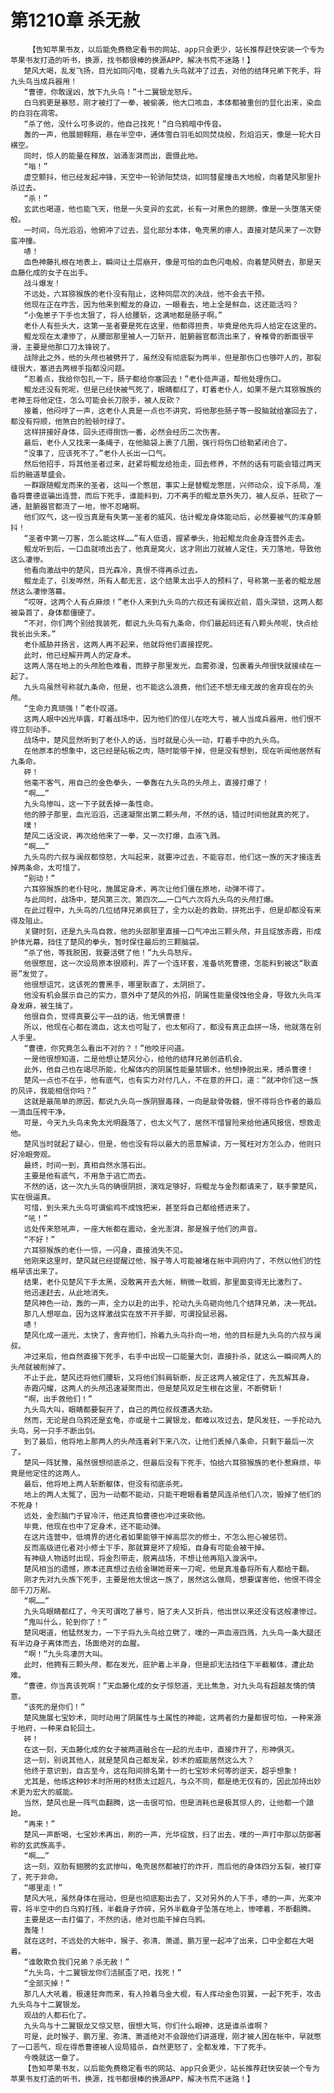 # 第1210章 杀无赦
        【告知苹果书友，以后能免费稳定看书的网站、app只会更少，站长推荐赶快安装一个专为苹果书友打造的听书，换源，找书都很棒的换源APP，解决书荒不迷路！】
       楚风大喝，乱发飞扬，目光如同闪电，提着九头鸟就冲了过去，对他的结拜兄弟下死手，将九头鸟当成兵器用！
       “曹德，你敢逞凶，放下九头鸟！”十二翼银龙怒斥。
       白乌鸦更是暴怒，刚才被打了一拳，被偷袭，他大口咳血，本体都被重创的显化出来，染血的白羽在凋零。
       “杀了他，没什么可多说的，他自己找死！”白乌鸦暗中传音。
       轰的一声，他展翅翱翔，悬在半空中，通体雪白羽毛如同焚烧般，烈焰滔天，像是一轮大日横空。
       同时，惊人的能量在释放，汹涌澎湃而出，震慑此地。
       “嗡！”
       虚空颤抖，他已经发起冲锋，天空中一轮骄阳焚烧，如同彗星撞击大地般，向着楚风那里扑杀过去。
       “杀！”
       玄武也喝道，他也能飞天，他是一头变异的玄武，长有一对黑色的翅膀，像是一头堕落天使般。
       一时间，乌光滔滔，他俯冲了过去，显化部分本体，龟壳黑的瘆人，直接对楚风来了一次野蛮冲撞。
       哧！
       血色神藤扎根在地表上，瞬间让土层崩开，像是可怕的血色闪电般，向着楚风劈去，那是天血藤化成的女子在出手。
       战斗爆发！
       不远处，六耳猕猴族的老仆没有阻止，这种同层次的决战，他不会去干预。
       他现在正在咋舌，因为他来到鲲龙的身边，一眼看去，地上全是鲜血，这还能活吗？
       “小兔崽子下手也太狠了，将人给腰斩，这满地都是肠子啊。”
       老仆人有些头大，这第一圣者要是死在这里，他都得担责，毕竟是他先将人给定在这里的。
       鲲龙现在太凄惨了，从腰部那里被人一刀斩开，脏腑器官都流出来了，脊椎骨的断面很平滑，主要是他那口刀太锋锐了。
       战除此之外，他的头颅也被劈开了，虽然没有彻底裂为两半，但是那伤口也够吓人的，那裂缝很大，塞进去两根手指都没问题。
       “忍着点，我给你包扎一下，肠子都给你塞回去！”老仆低声道，帮他处理伤口。
       鲲龙还没有死呢，但是已经快被气死了，眼睛都红了，盯着老仆人，如果不是六耳猕猴族的老神王将他定住，怎么可能会长刀脱手，被人反砍？
       接着，他闷哼了一声，这老仆人真是一点也不讲究，将他那些肠子等一股脑就给塞回去了，都没有捋顺，他煞白的脸顿时绿了。
       这样拼接好身体，回头还得捯饬一番，必然会经历二次伤害。
       最后，老仆人又找来一条绳子，在他脑袋上裹了几圈，强行将伤口给勒紧闭合了。
       “没事了，应该死不了。”老仆人长出一口气。
       然后他招手，将其他圣者过来，赶紧将鲲龙给抬走，回去修养，不然的话有可能会错过两天后的融道草盛会。
       一群跟随鲲龙而来的圣者，这叫一个憋屈，事实上是替鲲龙憋屈，兴师动众，设下杀局，准备将曹德诓骗出连营，而后下死手，谁能料到，刀不离手的鲲龙意外失刀，被人反杀，狂砍了一通，脏腑器官都流了一地，惨不忍睹啊。
       他们叹气，这一役当真是有失第一圣者的威风，估计鲲龙身体能动后，必然要被气的浑身颤抖！
       “圣者中第一刀客，怎么能这样……”有人低语，握紧拳头，抬起鲲龙向金身连营外走去。
       鲲龙听到后，一口血就喷出去了，他真是窝火，这才刚出刀就被人定住，天刀落地，导致他这么凄惨。
       他看向激战中的楚风，目光森冷，真恨不得再杀过去。
       鲲龙走了，引发哗然，所有人都无言，这个结果太出乎人的预料了，号称第一圣者的鲲龙居然这么凄惨落幕。
       “哎呀，这两个人有点麻烦！”老仆人来到九头鸟的六叔还有澜叔近前，眉头深锁，这两人都被枭首了，身体都僵硬了。
       “不对，你们两个别给我装死，都说九头鸟有九条命，你们最起码还有八颗头颅呢，快点给我长出头来。”
       老仆威胁并扬言，这两人再不起来，他就将他们直接捏死。
       此时，他已经解开两人的定身术。
       这两人落在地上的头颅脸色难看，而脖子那里发光，血雾弥漫，包裹着头颅很快就接续在一起了。
       九头鸟虽然号称就九条命，但是，也不能这么浪费，他们还不想无缘无故的舍弃现在的头颅。
       “生命力真顽强！”老仆叹道。
       这两人眼中凶光毕露，盯着战场中，因为他们的侄儿在吃大亏，被人当成兵器用，他们恨不得立刻动手。
       战场中，楚风显然听到了老仆人的话，当时就是心头一动，盯着手中的九头鸟。
       在他原本的想象中，这已经是砧板之肉，随时能够干掉，但是没有想到，现在听闻他居然有九条命。
       砰！
       他毫不客气，用自己的金色拳头，一拳轰在九头鸟的头颅上，直接打爆了！
       “啊……”
       九头鸟惨叫，这一下子就丢掉一条性命。
       他的脖子那里，血光滔滔，迅速凝聚出第二颗头颅，不然的话，错过时间他就真的死了。
       噗！
       楚风二话没说，再次给他来了一拳，又一次打爆，血液飞溅。
       “啊……”
       九头鸟的六叔与澜叔都惊怒，大叫起来，就要冲过去，不能容忍，他们这一族的天才接连丢掉两条命，太可惜了。
       “别动！”
       六耳猕猴族的老仆轻叱，施展定身术，再次让他们僵在原地，动弹不得了。
       与此同时，战场中，楚风第三次、第四次……一口气六次将九头鸟的头颅打爆。
       在此过程中，九头鸟的几位结拜兄弟疯狂了，全力以赴的救助，拼死出手，但是却都没有来得及阻止。
       关键时刻，还是九头鸟自救，他的头部那里直接一口气冲出三颗头颅，并且绽放赤霞，形成护体光幕，挡住了楚风的拳头，暂时保住最后的三颗脑袋。
       “杀了他，等我脱困，我要活劈了他！”九头鸟怒斥。
       他很憋屈，这一次设局原本很顺利，弄了一个连环套，准备坑死曹德，怎能料到被这“耿直哥”发觉了。
       他很想诅咒，这该死的曹黑手，哪里耿直了，太阴损了。
       他没有机会展示自己的实力，意外中了楚风的外招，阴属性能量侵蚀他全身，导致九头鸟浑身发麻，被生擒了。
       他很自负，觉得真要公平一战的话，他无惧曹德！
       所以，他现在心都在滴血，这太也可耻了，也太郁闷了，都没有真正血拼一场，他就落在别人手里。
       “曹德，你究竟怎么看出不对的？！”他咬牙问道。
       一是他很想知道，二是他想让楚风分心，给他的结拜兄弟创造机会、
       此外，他自己也在竭尽所能，化解体内的阴属性能量禁锢术，他想挣脱出来，搏杀曹德！
       楚风一点也不在乎，他有底气，也有实力对付几人，不在意的开口，道：“就冲你们这一族的风评，我能相信你吗？”
       这就是最简单的原因，都说九头鸟一族阴狠毒辣，一向是敲骨吸髓，恨不得将合作者的最后一滴血压榨干净。
       可是，今天九头鸟未免太光明磊落了，也太义气了，居然不惜冒险来给他通风报信，想救走他。
       楚风当时就起了疑心，但是，他也没有将以最大的恶意解读，万一冤枉对方怎么办，他则只好冷眼旁观。
       最终，时间一到，真相自然水落石出。
       主要是他有底气，不用急于逃亡而去。
       不然的话，这一次九头鸟的确很阴损，演戏足够好，将鲲龙与金烈都请来了，联手蒙楚风，实在很逼真。
       可惜，到头来九头鸟可谓偷鸡不成蚀把米，甚至将自己都给搭进来了。
       “吼！”
       远处传来怒吼声，一座大帐都在震动，金光澎湃，那是猴子他们的声音。
       “不好！”
       六耳猕猴族的老仆一惊，一闪身，直接消失不见。
       他刚来这里时，楚风就已经提醒过他，猴子等人可能被堵在帐中洞府内了，不然以他们的性格早该出来了。
       结果，老仆见楚风下手太黑，没敢离开去大帐，稍微一耽搁，那里面变得无比激烈了。
       他迅速赶去，从此地消失。
       楚风神色一动，轰的一声，全力以赴的出手，抡动九头鸟砸向他几个结拜兄弟，决一死战。
       那几人想呕血，因为这样激战实在放不开手脚，可谓投鼠忌器。
       哧！
       楚风化成一道光，太快了，舍弃他们，拎着九头鸟扑向一地，他的目标是九头鸟的六叔与澜叔。
       冲过来后，他自然直接下死手，右手中出现一口能量大剑，直接扑杀，就这么一瞬间两人的头颅就被削掉了。
       不止于此，楚风还将他们腰斩，又将他们斜肩斩断，反正这两人被定住了，先瓦解其身。
       赤霞闪耀，这两人的头颅迅速凝聚而出，但是楚风双足生根在这里，不断劈斩！
       “啊，出手救他们！”
       九头鸟大叫，眼睛都要裂开了，自己的两位叔叔遭遇大劫。
       然而，无论是白乌鸦还是玄龟，亦或是十二翼银龙，都难以攻过去，楚风发狂，一手抡动九头鸟，另一只手不断出剑。
       到了最后，他将地上那两人的头颅连着剁下来八次，让他们丢掉八条命，只剩下最后一次了。
       楚风一阵犹豫，虽然很想彻底杀之，但最后没有下死手，怕给六耳猕猴族的老仆惹麻烦，毕竟是他定住的这两人。
       最后，他将地上两人斩断躯体，但没有彻底杀死。
       地上的两人太冤了，因为一动都不能动，只能干瞪眼看着楚风连杀他们八次，毁掉了他们的不死身！
       远处，金烈脑门子冒冷汗，他还真怕曹德也冲过来砍他。
       毕竟，他现在也中了定身术，还不能动弹。
       在这片连营中，低境界的进化者如果能够干掉高层次的修士，不怎么担心被惩罚。
       反而高级进化者对小修士下手，那就算是坏了规矩，自身有可能会被干掉。
       有神级人物适时出现，将金烈带走，脱离战场，不想让他再陷入漩涡中。
       楚风相当的遗憾，原本还真想过去给金琳她哥来一刀呢，他是真准备将所有人都给干翻。
       刚才先对九头族下死手，主要是他太恨这一族了，居然这么做局，想要谋害他，他恨不得全部千刀万剐。
       “啊……”
       九头鸟眼睛都红了，今天可谓吃了暴亏，赔了夫人又折兵，他出世以来还没有这般凄惨过。
       “鬼叫什么，轮到你了！”
       楚风喝道，他猛然发力，一下子将九头鸟给立劈了，噗的一声血液四溅，九头鸟一条大腿还有半边身子离体而去，场面绝对的血腥。
       “啊！”九头鸟凄厉大叫。
       此时，他拥有三颗头颅，都在发光，庇护着上半身，但是却无法挡住下半截躯体，遭此劫难。
       “曹德，你当真该死啊！”天血藤化成的女子惊怒道，无比焦急，对九头鸟有超越友情的情意。
       “该死的是你们！”
       楚风施展七宝妙术，同时动用了阴属性与土属性的神能，这两者的力量都很可怕，一种来源于地府，一种来自轮回土。
       砰！
       在这一刻，天血藤化成的女子被两道融合在一起的光击中，直接炸开了，形神俱灭。
       这一刻，别说其他人，就是楚风自己都发呆，妙术的威能居然这么大？
       他终于意识到，自古至今，这在阳间排名第十一的七宝妙术何等的逆天，超乎想象！
       尤其是，他练这种妙术时所用的材质太过超凡，与众不同，都是绝无仅有的，因此加持出妙术更为宏大的威能。
       当然，楚风也是一阵气血翻腾，这一击很可怕，但是消耗也是极其惊人的，让他都一个踉跄。
       “再来！”
       楚风一声断喝，七宝妙术再出，刷的一声，光华绽放，扫了出去，噗的一声打中那以防御著称的玄武族高手。
       “啊……”
       这一刻，双肋有翅膀的玄武惨叫，龟壳居然都被打的炸开，而后他的身体四分五裂，被打穿了，死于非命。
       “哪里走！”
       楚风大吼，虽然身体在摇动，但是也彻底豁出去了，又对另外的人下手，哧的一声，光束冲霄，将半空中的白乌鸦打残，半截身子炸碎，另外半截身子坠落在地上，惨嚎着，不断翻腾。
       主要是这一击打偏了，不然的话，绝对也能干掉白乌鸦。
       轰隆！
       就在这时，不远处的大帐中，猴子、弥清、萧遥、鹏万里一起冲了出来，口中全都在大喝着。
       “谁敢欺负我们兄弟？杀无赦！”
       “九头鸟，十二翼银龙你们活腻歪了吧，找死！”
       “全部灭掉！”
       那几人大吼着，极速狂奔而来，有人拎着乌金大棍，有人挥动金色羽翼，一起下死手，攻击九头鸟与十二翼银龙。
       观战的人都石化了。
       九头鸟与十二翼银龙又惊又怒，很想大骂，你们什么眼神，这是谁杀谁啊？
       可是，此时猴子、鹏万里、弥清、萧遥绝对不会跟他们讲道理，刚才被人困在帐中，早就憋了一口恶气，现在得悉曹德被人设局猎杀，自然更怒了，全都发难，下了死手。
       今晚就这一章了。
       【告知苹果书友，以后能免费稳定看书的网站、app只会更少，站长推荐赶快安装一个专为苹果书友打造的听书，换源，找书都很棒的换源APP，解决书荒不迷路！】